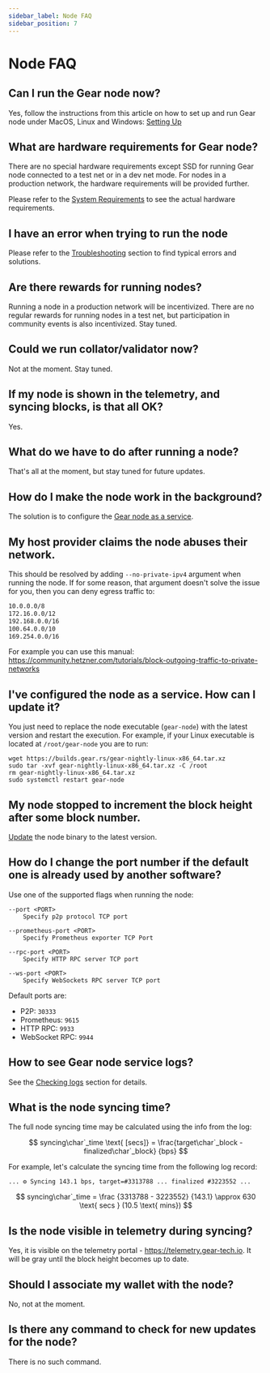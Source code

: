 ```yaml
---
sidebar_label: Node FAQ
sidebar_position: 7
---
```


# Node FAQ

## Can I run the Gear node now?

Yes, follow the instructions from this article on how to set up and run Gear node under MacOS, Linux and Windows: 
[Setting Up](/docs/node/setting-up)

## What are hardware requirements for Gear node?

There are no special hardware requirements except SSD for running Gear node connected to a test net or in a dev net mode. For nodes in a production network, the hardware requirements will be provided further.

Please refer to the [System Requirements](/docs/node/setting-up#system-requirements) to see the actual hardware requirements.

## I have an error when trying to run the node

Please refer to the [Troubleshooting](/docs/node/troubleshooting) section to find typical errors and solutions.

## Are there rewards for running nodes?

Running a node in a production network will be incentivized. There are no regular rewards for running nodes in a test net, but participation in community events is also incentivized. Stay tuned.

## Could we run collator/validator now?

Not at the moment. Stay tuned.

## If my node is shown in the telemetry, and syncing blocks, is that all OK?

Yes.

## What do we have to do after running a node?

That's all at the moment, but stay tuned for future updates.

## How do I make the node work in the background?

The solution is to configure the [Gear node as a service](/docs/node/node-as-service).

## My host provider claims the node abuses their network.

This should be resolved by adding `--no-private-ipv4` argument when running the node.
 If for some reason, that argument doesn't solve the issue for you, then you can deny egress traffic to:
```bash
10.0.0.0/8
172.16.0.0/12
192.168.0.0/16
100.64.0.0/10
169.254.0.0/16
```
For example you can use this manual: https://community.hetzner.com/tutorials/block-outgoing-traffic-to-private-networks

## I've configured the node as a service. How can I update it?

You just need to replace the node executable (`gear-node`) with the latest version and restart the execution. For example, if your Linux executable is located at `/root/gear-node` you are to run:

```shell
wget https://builds.gear.rs/gear-nightly-linux-x86_64.tar.xz
sudo tar -xvf gear-nightly-linux-x86_64.tar.xz -C /root
rm gear-nightly-linux-x86_64.tar.xz
sudo systemctl restart gear-node
```

## My node stopped to increment the block height after some block number.

[Update](/docs/node/node-as-service#update-the-node-with-the-new-version) the node binary to the latest version.

## How do I change the port number if the default one is already used by another software?

Use one of the supported flags when running the node:

```
--port <PORT>
    Specify p2p protocol TCP port

--prometheus-port <PORT>
    Specify Prometheus exporter TCP Port

--rpc-port <PORT>
    Specify HTTP RPC server TCP port

--ws-port <PORT>
    Specify WebSockets RPC server TCP port
```

Default ports are:

- P2P: `30333`
- Prometheus: `9615`
- HTTP RPC: `9933`
- WebSocket RPC: `9944`

## How to see Gear node service logs?

See the [Checking logs](/docs/node/node-as-service#checking-logs) section for details.

## What is the node syncing time?

The full node syncing time may be calculated using the info from the log:

$$
syncing\char`_time \text{ [secs]} = \frac{target\char`_block - finalized\char`_block} {bps}
$$

For example, let's calculate the syncing time from the following log record:

```
... ⚙️ Syncing 143.1 bps, target=#3313788 ... finalized #3223552 ...
```

$$
syncing\char`_time = \frac {3313788 - 3223552} {143.1} \approx 630 \text{ secs } (10.5 \text{ mins})
$$

## Is the node visible in telemetry during syncing?

Yes, it is visible on the telemetry portal - https://telemetry.gear-tech.io. It will be gray until the block height becomes up to date.

## Should I associate my wallet with the node?

No, not at the moment.

## Is there any command to check for new updates for the node?

There is no such command.
